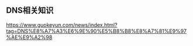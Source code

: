 

## DNS相关知识

https://www.guokeyun.com/news/index.html?tag=DNS%E8%A7%A3%E6%9E%90%E5%B8%B8%E8%A7%81%E9%97%AE%E9%A2%98